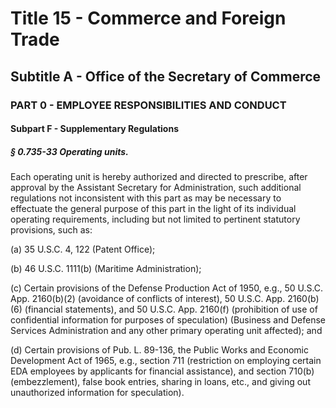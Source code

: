 
# Title 15 - Commerce and Foreign Trade
## Subtitle A - Office of the Secretary of Commerce
### PART 0 - EMPLOYEE RESPONSIBILITIES AND CONDUCT
#### Subpart F - Supplementary Regulations
##### § 0.735-33 Operating units.

Each operating unit is hereby authorized and directed to prescribe, after approval by the Assistant Secretary for Administration, such additional regulations not inconsistent with this part as may be necessary to effectuate the general purpose of this part in the light of its individual operating requirements, including but not limited to pertinent statutory provisions, such as:

(a) 35 U.S.C. 4, 122 (Patent Office);

(b) 46 U.S.C. 1111(b) (Maritime Administration);

(c) Certain provisions of the Defense Production Act of 1950, e.g., 50 U.S.C. App. 2160(b)(2) (avoidance of conflicts of interest), 50 U.S.C. App. 2160(b)(6) (financial statements), and 50 U.S.C. App. 2160(f) (prohibition of use of confidential information for purposes of speculation) (Business and Defense Services Administration and any other primary operating unit affected); and

(d) Certain provisions of Pub. L. 89-136, the Public Works and Economic Development Act of 1965, e.g., section 711 (restriction on employing certain EDA employees by applicants for financial assistance), and section 710(b) (embezzlement), false book entries, sharing in loans, etc., and giving out unauthorized information for speculation).
